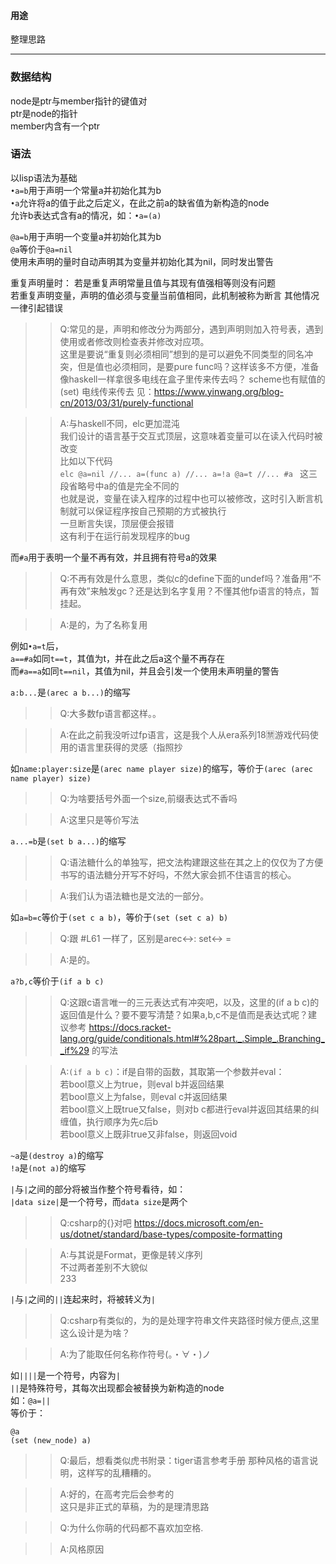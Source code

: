 #### 用途  
整理思路  

______

### 数据结构  
node是ptr与member指针的键值对  
ptr是node的指针  
member内含有一个ptr  

### 语法  
以lisp语法为基础  
`•a=b`用于声明一个常量a并初始化其为b  
`•a`允许将a的值于此之后定义，在此之前a的缺省值为新构造的node  
允许b表达式含有a的情况，如：`•a=(a)`  

`@a=b`用于声明一个变量a并初始化其为b  
`@a`等价于`@a=nil`  
使用未声明的量时自动声明其为变量并初始化其为nil，同时发出警告  

重复声明量时：
若是重复声明常量且值与其现有值强相等则没有问题  
若重复声明变量，声明的值必须与变量当前值相同，此机制被称为断言
其他情况一律引起错误  
>>	Q:常见的是，声明和修改分为两部分，遇到声明则加入符号表，遇到使用或者修改则检查表并修改对应项。  
	这里是要说“重复则必须相同”想到的是可以避免不同类型的同名冲突，但是值也必须相同，是要pure func吗？这样该多不方便，准备像haskell一样拿很多电线在盒子里传来传去吗？ scheme也有赋值的(set)
	电线传来传去 见：https://www.yinwang.org/blog-cn/2013/03/31/purely-functional  

>>	A:与haskell不同，elc更加混沌  
	我们设计的语言基于交互式顶层，这意味着变量可以在读入代码时被改变  
	比如以下代码  
	```elc
	@a=nil
	//...
	a=(func a)
	//...
	a=!a
	@a=t
	//...
	#a
	```
	这三段省略号中a的值是完全不同的  
	也就是说，变量在读入程序的过程中也可以被修改，这时引入断言机制就可以保证程序按自己预期的方式被执行  
	一旦断言失误，顶层便会报错  
	这有利于在运行前发现程序的bug  

而`#a`用于表明一个量不再有效，并且拥有符号a的效果  
>>	Q:不再有效是什么意思，类似c的define下面的undef吗？准备用“不再有效”来触发gc？还是达到名字复用？不懂其他fp语言的特点，暂挂起。  

>>	A:是的，为了名称复用  

例如`•a=t`后，  
`a==#a`如同`t==t`，其值为t，并在此之后a这个量不再存在  
而`#a==a`如同`t==nil`，其值为nil，并且会引发一个使用未声明量的警告  

`a:b...`是`(arec a b...)`的缩写  
>>	Q:大多数fp语言都这样。。  

>>	A:在此之前我没听过fp语言，这是我个人从era系列18🈲游戏代码使用的语言里获得的灵感（指照抄  

如`name:player:size`是`(arec name player size)`的缩写，等价于`(arec (arec name player) size)`	
>>	Q:为啥要括号外面一个size,前缀表达式不香吗  

>>	A:这里只是等价写法  

`a...=b`是`(set b a...)`的缩写  
>>	Q:语法糖什么的单独写，把文法构建跟这些在其之上的仅仅为了方便书写的语法糖分开写不好吗，不然大家会抓不住语言的核心。

>>	A:我们认为语法糖也是文法的一部分。  

如`a=b=c`等价于`(set c a b)`，等价于`(set (set c a) b)`  
>>	Q:跟 #L61 一样了，区别是arec<->: set<-> =  

>>	A:是的。  

`a?b,c`等价于`(if a b c)`   
>>	Q:这跟c语言唯一的三元表达式有冲突吧，以及，这里的(if a b c)的返回值是什么？要不要写清楚？如果a,b,c不是值而是表达式呢？建议参考 https://docs.racket-lang.org/guide/conditionals.html#%28part._.Simple_.Branching__if%29 的写法  

>>	A:`(if a b c)`：if是自带的函数，其取第一个参数并eval：  
	若bool意义上为true，则eval b并返回结果  
	若bool意义上为false，则eval c并返回结果  
	若bool意义上既true又false，则对b c都进行eval并返回其结果的纠缠值，执行顺序为先c后b  
	若bool意义上既非true又非false，则返回void  

`~a`是`(destroy a)`的缩写  
`!a`是`(not a)`的缩写  

`|`与`|`之间的部分将被当作整个符号看待，如：  
`|data size|`是一个符号，而`data size`是两个  
>>	Q:csharp的{}对吧 https://docs.microsoft.com/en-us/dotnet/standard/base-types/composite-formatting  

>>	A:与其说是Format，更像是转义序列  
	不过两者差别不大貌似  
	233  

`|`与`|`之间的`||`连起来时，将被转义为`|`  
>>	Q:csharp有类似的，为的是处理字符串文件夹路径时候方便点,这里这么设计是为啥？  

>>	A:为了能取任何名称作符号(。・∀・)ノ  

如`||||`是一个符号，内容为`|`  
`||`是特殊符号，其每次出现都会被替换为新构造的node  
如：`@a=||`  
等价于：  
```
@a
(set (new_node) a)
```

>>	Q:最后，想看类似虎书附录：tiger语言参考手册 那种风格的语言说明，这样写的乱糟糟的。  

>>	A:好的，在高考完后会参考的  
	这只是非正式的草稿，为的是理清思路  

>>	Q:为什么你萌的代码都不喜欢加空格.  

>>	A:风格原因  
